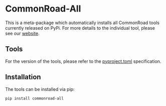 # CommonRoad-All
This is a meta-package which automatically installs all CommonRoad tools currently released on PyPi.
For more details to the individual tool, please see our [website](https://commonroad.in.tum.de/).

## Tools
For the version of the tools, please refer to the [pyproject.toml](pyproject.toml) specification.

## Installation
The tools can be installed via pip:
```bash
pip install commonroad-all
```

